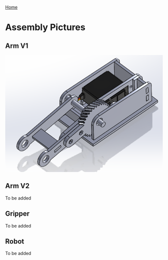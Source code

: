 [Home](main)

# Assembly Pictures
## Arm V1
<img src="../../images/solidworks/arm.png" alt="Screenshot" width="600"/>

## Arm V2
To be added

## Gripper
To be added

## Robot
To be added